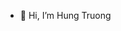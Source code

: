 - 👋 Hi, I’m Hung Truong


<!---
TruongHung998/TruongHung998 is a ✨ special ✨ repository because its `README.md` (this file) appears on your GitHub profile.
You can click the Preview link to take a look at your changes.
--->
